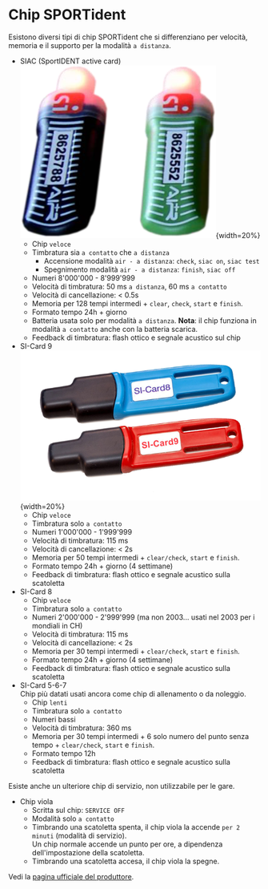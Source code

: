 # Chip SPORTident

Esistono diversi tipi di chip SPORTident che si differenziano per velocità, memoria e il supporto per la modalità `a distanza`.  
  
- SIAC (SportIDENT active card)  
![siac](inc/siac_feedback.png){width=20%}    
    - Chip `veloce`
    - Timbratura sia `a contatto` che `a distanza`
        - Accensione modalità `air - a distanza`: `check`, `siac on`, `siac test`
        - Spegnimento modalità `air - a distanza`: `finish`, `siac off`
    - Numeri 8'000'000 - 8'999'999
    - Velocità di timbratura: 50 ms `a distanza`, 60 ms `a contatto`
    - Velocità di cancellazione: < 0.5s
    - Memoria per 128 tempi intermedi + `clear`, `check`, `start` e `finish`.
    - Formato tempo 24h + giorno
    - Batteria usata solo per modalità `a distanza`. 
    **Nota**: il chip funziona in modalità `a contatto` anche con la batteria scarica.
    - Feedback di timbratura: flash ottico e segnale acustico sul chip
- SI-Card 9  
![SI-Card 8 e 9](inc/SI-Card8_9.png){width=20%}  
    - Chip `veloce`
    - Timbratura solo `a contatto`
    - Numeri 1'000'000 - 1'999'999
    - Velocità di timbratura: 115 ms
    - Velocità di cancellazione: < 2s
    - Memoria per 50 tempi intermedi + `clear/check`, `start` e `finish`.
    - Formato tempo 24h + giorno (4 settimane)
    - Feedback di timbratura: flash ottico e segnale acustico sulla scatoletta
- SI-Card 8
    - Chip `veloce`
    - Timbratura solo `a contatto`
    - Numeri 2'000'000 - 2'999'999 (ma non 2003... usati nel 2003 per i mondiali in CH)
    - Velocità di timbratura: 115 ms
    - Velocità di cancellazione: < 2s
    - Memoria per 30 tempi intermedi + `clear/check`, `start` e `finish`.
    - Formato tempo 24h + giorno (4 settimane)
    - Feedback di timbratura: flash ottico e segnale acustico sulla scatoletta
- SI-Card 5-6-7  
Chip più datati usati ancora come chip di allenamento o da noleggio.
    - Chip `lenti`
    - Timbratura solo `a contatto`
    - Numeri bassi
    - Velocità di timbratura: 360 ms
    - Memoria per 30 tempi intermedi + 6 solo numero del punto senza tempo + `clear/check`, `start` e `finish`.
    - Formato tempo 12h
    - Feedback di timbratura: flash ottico e segnale acustico sulla scatoletta

Esiste anche un ulteriore chip di servizio, non utilizzabile per le gare.  

- Chip viola
    - Scritta sul chip: `SERVICE OFF`
    - Modalità solo `a contatto`
    - Timbrando una scatoletta spenta, il chip viola la accende `per 2 minuti` (modalità di servizio).  
    Un chip normale accende un punto per ore, a dipendenza dell'impostazione della scatoletta.
    - Timbrando una scatoletta accesa, il chip viola la spegne.

Vedi la [pagina ufficiale del produttore](https://www.sportident.com/products#category=card).